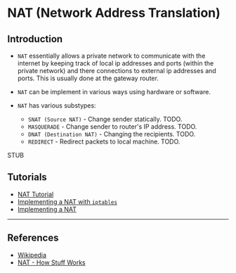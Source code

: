 # NAT (Network Address Translation)

## Introduction

* `NAT` essentially allows a private network to communicate with the internet by keeping track of local ip addresses and ports (within the private network) and there connections to external ip addresses and ports. This is usually done at the gateway router.

* `NAT` can be implement in various ways using hardware or software.

* `NAT` has various substypes:
    * `SNAT (Source NAT)` - Change sender statically. TODO.
    * `MASQUERADE` - Change sender to router's IP address. TODO.
    * `DNAT (Destination NAT)` - Changing the recipients. TODO.
    * `REDIRECT` - Redirect packets to local machine. TODO.


STUB

## Tutorials

* [NAT Tutorial](https://www.karlrupp.net/en/computer/nat_tutorial)
* [Implementing a NAT with `iptables`](https://www.howtoforge.com/nat_iptables)
* [Implementing a NAT](http://etutorials.org/Networking/Check+Point+FireWall/Chapter+10.+Network+Address+Translation/Implementing+NAT+A+Step-by-Step+Example/)

---

## References

* [Wikipedia](https://en.wikipedia.org/wiki/Network_address_translation)
* [NAT - How Stuff Works](https://computer.howstuffworks.com/nat.htm)
